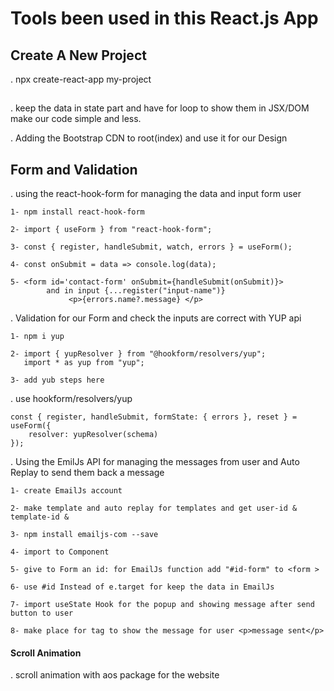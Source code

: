 # Tools been used in this React.js App

## Create A New Project

. npx create-react-app my-project

##

. keep the data in state part and have for loop to show them in JSX/DOM make our code simple and less.

. Adding the Bootstrap CDN to root(index) and use it for our Design

## Form and Validation

. using the react-hook-form for managing the data and input form user

    1- npm install react-hook-form

    2- import { useForm } from "react-hook-form";

    3- const { register, handleSubmit, watch, errors } = useForm();

    4- const onSubmit = data => console.log(data);

    5- <form id='contact-form' onSubmit={handleSubmit(onSubmit)}>
            and in input {...register("input-name")}
                 <p>{errors.name?.message} </p>

. Validation for our Form and check the inputs are correct with YUP api

    1- npm i yup

    2- import { yupResolver } from "@hookform/resolvers/yup";
       import * as yup from "yup";

    3- add yub steps here

. use hookform/resolvers/yup

    const { register, handleSubmit, formState: { errors }, reset } = useForm({
        resolver: yupResolver(schema)
    });

. Using the EmilJs API for managing the messages from user and Auto Replay to send them back a message

    1- create EmailJs account

    2- make template and auto replay for templates and get user-id & template-id &

    3- npm install emailjs-com --save

    4- import to Component

    5- give to Form an id: for EmailJs function add "#id-form" to <form >

    6- use #id Instead of e.target for keep the data in EmailJs

    7- import useState Hook for the popup and showing message after send button to user

    8- make place for tag to show the message for user <p>message sent</p>
#### Scroll Animation

. scroll animation with aos package for the website 
